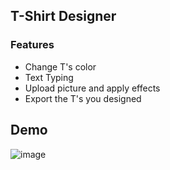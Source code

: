 ## T-Shirt Designer

### Features
- Change T's color
- Text Typing
- Upload picture and apply effects
- Export the T's you designed

## Demo

![image](https://user-images.githubusercontent.com/1507950/74122330-c0cd1780-4b98-11ea-96a7-c10846d7cf69.png)
